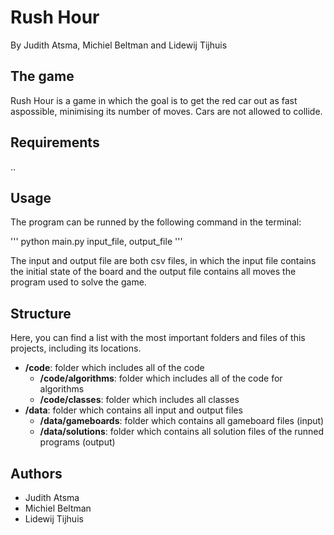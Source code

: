 # Rush Hour
By Judith Atsma, Michiel Beltman and Lidewij Tijhuis

## The game
Rush Hour is a game in which the goal is to get the red car out as fast aspossible, minimising its number of moves.
Cars are not allowed to collide.

## Requirements
..

## Usage
The program can be runned by the following command in the terminal:

'''
python main.py input_file, output_file
'''

The input and output file are both csv files, in which the input file contains the initial state of the board
and the output file contains all moves the program used to solve the game.

## Structure
Here, you can find a list with the most important folders and files of this projects, including its locations.

- **/code**: folder which includes all of the code
    - **/code/algorithms**: folder which includes all of the code for  algorithms
    - **/code/classes**: folder which includes all classes
- **/data**: folder which contains all input and output files
    - **/data/gameboards**: folder which contains all gameboard files (input)
    - **/data/solutions**: folder which contains all solution files of the runned programs (output)

## Authors
- Judith Atsma
- Michiel Beltman
- Lidewij Tijhuis





